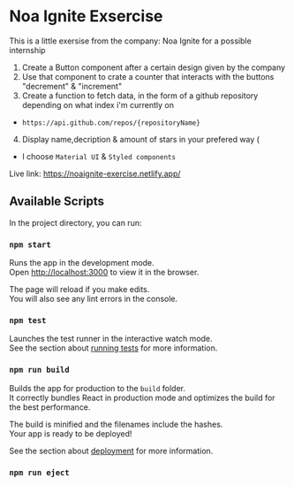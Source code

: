 # Noa Ignite Exsercise

This is a little exersise from the company: Noa Ignite for a possible internship

1. Create a Button component after a certain design given by the company
2. Use that component to crate a counter that interacts with the buttons "decrement" & "increment"
3. Create a function to fetch data, in the form of a github repository depending on what index i'm currently on

- `https://api.github.com/repos/{repositoryName}`

4. Display name,decription & amount of stars in your prefered way (

- I choose `Material UI` & `Styled components`

Live link: https://noaignite-exercise.netlify.app/

## Available Scripts

In the project directory, you can run:

### `npm start`

Runs the app in the development mode.\
Open [http://localhost:3000](http://localhost:3000) to view it in the browser.

The page will reload if you make edits.\
You will also see any lint errors in the console.

### `npm test`

Launches the test runner in the interactive watch mode.\
See the section about [running tests](https://facebook.github.io/create-react-app/docs/running-tests) for more information.

### `npm run build`

Builds the app for production to the `build` folder.\
It correctly bundles React in production mode and optimizes the build for the best performance.

The build is minified and the filenames include the hashes.\
Your app is ready to be deployed!

See the section about [deployment](https://facebook.github.io/create-react-app/docs/deployment) for more information.

### `npm run eject`
